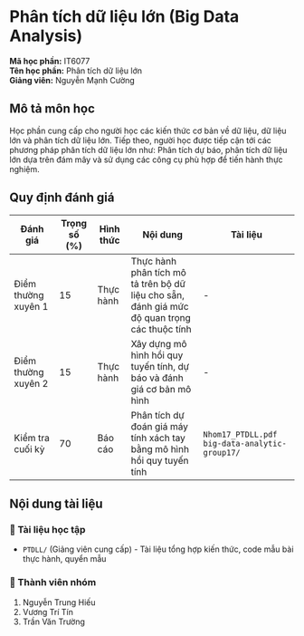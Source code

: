 # Phân tích dữ liệu lớn (Big Data Analysis)

**Mã học phần:** IT6077   
**Tên học phần:** Phân tích dữ liệu lớn  
**Giảng viên:** Nguyễn Mạnh Cường

## Mô tả môn học
Học phần cung cấp cho người học các kiến thức cơ bản về dữ liệu, dữ liệu lớn và phân tích dữ liệu lớn. Tiếp theo, người học được tiếp cận tới các phương pháp phân tích dữ liệu lớn như: Phân tích dự báo, phân tích dữ liệu lớn dựa trên đám mây và sử dụng các công cụ phù hợp để tiến hành thực nghiệm.

## Quy định đánh giá

| Đánh giá | Trọng số (%) | Hình thức | Nội dung | Tài liệu |
|----------|--------------|-----------|----------|----------|
| Điểm thường xuyên 1 | 15 | Thực hành | Thực hành phân tích mô tả trên bộ dữ liệu cho sẵn, đánh giá mức độ quan trọng các thuộc tính | - |
| Điểm thường xuyên 2 | 15 | Thực hành | Xây dựng mô hình hồi quy tuyến tính, dự báo và đánh giá cơ bản mô hình | - |
| Kiểm tra cuối kỳ | 70 | Báo cáo | Phân tích dự đoán giá máy tính xách tay bằng mô hình hồi quy tuyến tính | `Nhom17_PTDLL.pdf` `big-data-analytic-group17/` |

## Nội dung tài liệu

### 📄 Tài liệu học tập
- `PTDLL/` (Giảng viên cung cấp) - Tài liệu tổng hợp kiến thức, code mẫu bài thực hành, quyển mẫu

### 👥 Thành viên nhóm
1. Nguyễn Trung Hiếu 
2. Vương Trí Tín 
3. Trần Văn Trường 
